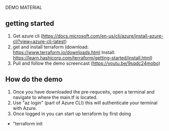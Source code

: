 DEMO MATERIAL

## getting started 

1. Get azure cli (https://docs.microsoft.com/en-us/cli/azure/install-azure-cli?view=azure-cli-latest)
2. get and install terraform  (download: https://www.terraform.io/downloads.html Install: https://learn.hashicorp.com/terraform/getting-started/install.html)
3. Pull and follow the demo screencast (https://youtu.be/9sqdc24mobo)



## How do the demo 


1. Once you have downloaded the pre-requceits, open a terminal and navigate to where the main.tf is located.
2. Use "az login" (part of Azure CLI) this will authenticate your terminal with Azure. 
3. Once logged in you can start up terraform by first doing
- "terraform init



